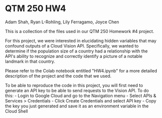 # QTM 250 HW4
Adam Shah, Ryan L-Rohling, Lily Ferragamo, Joyce Chen

This is a collection of the files used in our QTM 250 Homework #4 project.

For this project, we were interested in elucidating hidden variables that may confound outputs of a Cloud Vision API. Specifically, we wanted to determine if the population size of a country had a relationship with the API's ability to recognize and correctly identify a picture of a notable landmark in that country. 

Please refer to the Colab notebook entitled "HW4.ipynb" for a more detailed description of the project and the code that we used. 

To be able to reproduce the code in this project, you will first need to generate an API key to be able to send requests to the Vision API. To do this:
	- Login to Google Cloud and go to the Navigation menu
	- Select APIs & Services > Credentials
	- Click Create Credentials and select API key
	- Copy the key you just generated and save it as an environment variable in the Cloud Shell
